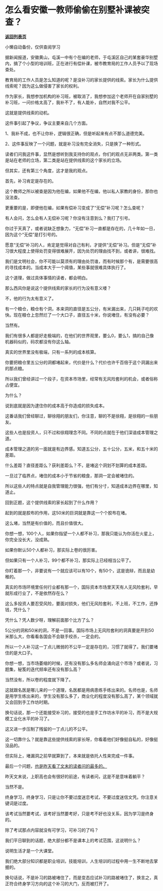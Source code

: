 # 怎么看安徽一教师偷偷在别墅补课被突查？

[**返回列表页**](/gzh/记忆承载)

小懒自动备份，仅供查阅学习

据新闻报道，安徽黄山，屯溪一中有个在编的老师，于屯溪区自己的某套豪华别墅内，搞了个小型的培训班，正在进行有偿补课，被市教育局的工作人员予以了现场查处。

  

教育局的工作人员是怎么知道的呢？是没补习的家长提供的线索。家长为什么提供线索呢？因为这么做侵害了家长的权利。  

  

作为家长，我想参加机构的补习班，被取消了，我想参加这个老师开在自家别墅的补习班，一问价格太高了，我补不了，有人能补，自然对我不公平。

  

这就是提供线索的动机。  

  

这件事引起了争议，争议主要来自几个方面。  

  

1、我补不成，也不让你补，逻辑很正确，但是听起来有点不那么道德完美。

2、这件事反映了一个问题，就是补习没有完全消失，只是换了一种形式。

  

读者们问我这件事，显然是想听到我支持你的观点，你们的观点无非两类。第一类是站在老师的立场，第二类是站在提供线索的这个家长的立场。  

  

但其实，还有第三个角度，这才是我的观点。  

  

首先，补习肯定是存在的。

  

这个教师之所以被查是因为他在编，如果他不在编，他以私人家教的身份，那你也没法查。

  

更重要的是，即便他在编，如果有偿补习变成了“无偿”补习呢？怎么查呢？  

  

有人会问，怎么会有人无偿补习呢？你没有注意到么？我打了引号。  

  

你过于天真了，或者说缺乏想象力，“无偿”补习一直都是存在的，几十年如一日，因为这个“无偿”是打引号的。

  

愿意“无偿”补习的人，肯定是觉得对自己有利，才提供“无偿”补习。但是“无偿”补习很大程度上使得处罚变得很难展开，因为处罚的理由找不到，或者讲，很难找。

  

我们是文明社会，你不可能以莫须有的理由处罚谁，而有时候那个有，是需要很高的寻找成本的。当成本大于一个阈值，某些事就很难具体执行了。  

  

这个道理，做过具体事情的读者，都会明白。  

  

那么西风你是说这个提供线索的家长的行为没有意义喽？  

  

不，他的行为太有意义了。

  

有一个粮仓，粮仓有个洞，本来洞的直径是五公分，有米漏出来，几只耗子吃的欢快。现在粮仓上忽然烂了一个大口子，直径五十米，你说堵住，有没有必要？

  

当然有。

  

我们有很多人都是好走极端的，在他们的世界观里，要么0，要么1，搞的自己像机器码似的，码农都没有你这么轴。

  

真实的世界里没有极端，只有一系列的成本核算。  

  

你要把粮仓里五公分的洞都堵起来，代价是什么？代价也许千百倍于这个洞漏出来的那点粮。  

  

所以我们曾经讲过一个段子，在资本市场里，经常有无风险套利的机会，或者俗称占便宜。  

  

为什么？

  

说到底就是因为逮住你的成本高于你造成的损失成本。  

  

这番话我们曾经聊过，聊徐翔的朋友们，你注意，聊的不是徐翔，是徐翔的一些朋友。  

  

这些人也是投资人，只不过和徐翔理念不同。不同的点就在于他们深谙成本管理之道。  

  

成本管理之道的另一面就是有边界感。知道五公分，五十公分，五米，和五十米的差距。  

  

什么差距？直径差距么？获利差距么？不，是堵这个洞划不划算的成本差距。

  

一旦过了临界点，堵住的成本小于节省的粮食，那洞一定会被堵住的。

  

所以这些人的特点就是自我管理能力很强，他们有分寸，知道成本边界在哪里，知道止。  

  

回到正题，这个提供线索的家长起到了什么作用？  

  

起到的就是胶布的作用，这50米的巨洞就是靠这一个个胶布在堵。

  

这么堵，当然是有价值的，而且价值很大。  

  

你想一想，100个人，如果你指望一个人都不补习，那我只能认为你活在火星上，你完全没长大，没成熟。

  

如果你默认50个人都补习，那实际上卷的很厉害。  

  

但如果只有一个人补习，99个都不补习，那实际上已经相当公平了。

  

你盯着那一个，非要说有一个就应该可以有10个，有50个，这是诡辩，而且是幼稚的。  

  

真实的市场环境里任何行业都有那一个，国际资本市场里天天有人无风险套利，早就形成行业了，不是依然存在么？  

  

这么多投资人要忍受风险，要面对损失，他们无风险套利，不上班，不工作，还挣钱，凭什么？  

  

凭什么？凭人数少呀，理解前面那个比方了么？

  

5公分的洞和50米的洞，不是一回事。国际市场上无风险套利的洞真要是开到50米那么大，你看看各国会不会联手绞杀，一定会的。  

  

所以一个人补习这一丁点儿微弱的不公平一定是存在的，习惯了就得了。我们要堵住的是大口子。

  

你想一想，当市场萎缩的时候，还有没有那么多名师会涌向这个市场？或者说，习题集，秘笈的迭代频率还有没有那么高？  

  

当然没有，所以卷的程度就下降了。

  

这就跟名医是哪儿来的一个道理，名医都是用病患练手练出来的。名师也是，名师是用学生练出来的，学生没有那么多了，商业化的程度没有那么高了，某个领域就又会回到手工作坊时期。  

  

换句话说，那一个还能接受补习的，接受的也是手工作坊水平的补习，而不是大规模工业化水平的补习了。  

  

这又进一步压制了残留的一丁点儿的不公平。

  

这一切靠什么？就是靠这些提供线索的家长呀，你看着他们好像挺自私的，好像挺没品的。  

  

但实际上，堵漏洞之前早就算到了，本来就是依托人性来完成一件事。

  

最后一个问题，[也是昨天看了文末的读者问的最多的。](http://mp.weixin.qq.com/s?__biz=MzU0MjYwNDU2Mw==&mid=2247500185&idx=1&sn=75b51b28d51b7db7f88ba734908940eb&chksm=fb1aade5cc6d24f3a2f01cc7e07e9f56ffa69123652c6fa4644b9691f436286091682f41a5c6&scene=21#wechat_redirect)  

  

昨天文末说，上职高也会有很好的前途，有读者问，这是不是意味着躺平？

  

当然不是。

  

终身学习，终身学习，只是让你不要过度迷恋考试，不要过度迷信文凭。你注意关键词是过度。  

  

该考试当然要考试，该考好当然要考好，只是考不好也没关系，因为学习是终身的。

  

除了考试那点内容就没有可学习，可补习的了吗？  

  

我们平日聊到的话题，绝大部分都不是课本上的考试范围，这说明什么？  

  

说明生活才是一个大课堂。  

  

我们绝大部分知识都是职业培训，技能培训，人生培训的过程中用一生不断地去掌握的。  

  

换句话说，不是补习的路被堵住了，而是变态应试补习的路被堵住了，换言之，真正符合终身学习方向的这个补习的大门，反而被打开了。

